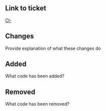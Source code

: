 ## Link to ticket
[CI-](https://jira.scout24.com/browse/CI-)

## Changes

Provide explanation of what these changes do

## Added

What code has been added?

## Removed

What code has been removed?